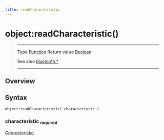 ```yaml
---
title: readCharacteristic
---
```

# object:readCharacteristic()

> --------------------- ------------------------------------------------------------------------------------------
> __Type__              [Function](https://docs.coronalabs.com/api/type/Function.html)
> __Return value__      [Boolean](https://docs.coronalabs.com/api/type/Boolean.html)


> __See also__          [bluetooth.*](/plugin/bluetooth/)
> --------------------- ------------------------------------------------------------------------------------------

## Overview

## Syntax

	object:readCharacteristic( characteristic )

### characteristic <sub>required</sub>
_[Characteristic](/plugin/bluetooth/type/Characteristic/)._